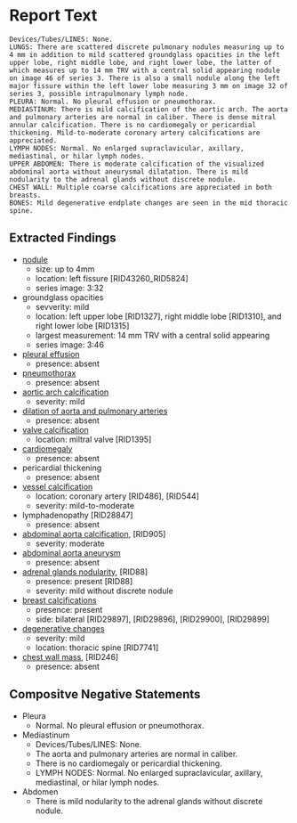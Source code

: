 # Report Text

```text
Devices/Tubes/LINES: None.
LUNGS: There are scattered discrete pulmonary nodules measuring up to 4 mm in addition to mild scattered groundglass opacities in the left upper lobe, right middle lobe, and right lower lobe, the latter of which measures up to 14 mm TRV with a central solid appearing nodule on image 46 of series 3. There is also a small nodule along the left major fissure within the left lower lobe measuring 3 mm on image 32 of series 3, possible intrapulmonary lymph node.
PLEURA: Normal. No pleural effusion or pneumothorax.
MEDIASTINUM: There is mild calcification of the aortic arch. The aorta and pulmonary arteries are normal in caliber. There is dense mitral annular calcification. There is no cardiomegaly or pericardial thickening. Mild-to-moderate coronary artery calcifications are appreciated.
LYMPH NODES: Normal. No enlarged supraclavicular, axillary, mediastinal, or hilar lymph nodes.
UPPER ABDOMEN: There is moderate calcification of the visualized abdominal aorta without aneurysmal dilatation. There is mild nodularity to the adrenal glands without discrete nodule.
CHEST WALL: Multiple coarse calcifications are appreciated in both breasts.
BONES: Mild degenerative endplate changes are seen in the mid thoracic spine.
```

## Extracted Findings

- [nodule](../../definitions/hood/pulmonary-nodule.md)
  - size: up to 4mm
  - location: left fissure \[RID43260_RID5824\]
  - series image: 3:32
- groundglass opacities  
  - sevverity: mild
  - location: left upper lobe \[RID1327\], right middle lobe \[RID1310\], and right lower lobe \[RID1315\]
  - largest measurement: 14 mm TRV with a central solid appearing
  - series image: 3:46
- [pleural effusion](../../definitions/hood/pleural-effusion.md)
  - presence: absent  
- [pneumothorax](../../definitions/hood/pneumothorax.md)
  - presence: absent  
- [aortic arch calcification](../../definitions/nuance/thoracic_vessel_atherosclerotic_calcification.json)  
  - severity: mild  
- [dilation of aorta and pulmonary arteries](../../definitions/hood/pulmonary-artery-dilation.md)
  - presence: absent  
- [valve calcification](../../definitions/nuance/mitral_or_aortic_valve_calcification.json)
  - location: miltral valve \[RID1395\]
- [cardiomegaly](../../definitions/upmedic/Cardiomegaly.cde.md)
  - presence: absent  
- pericardial thickening
  - presence: absent  
- [vessel calcification](../../definitions/nuance/coronary_artery_calcification.json)
  - location: coronary artery \[RID486\], \[RID544\]
  - severity: mild-to-moderate
- lymphadenopathy \[RID28847\]
  - presence: absent
- [abdominal aorta calcification](../../definitions/hood/aortic-atherosclerosis.md), \[RID905\]
  - severity: moderate
- [abdominal aorta aneurysm](../../definitions/hood/aortic-measurements.md)
  - presence: absent  
- [adrenal glands nodularity](../../definitions/hood/adrenal-nodule.md), \[RID88\]
  - presence: present \[RID88\]
  - severity: mild without discrete nodule
- [breast calcifications](../../definitions/hood/breast-calcification.md)
  - presence: present
  - side: bilateral \[RID29897\], \[RID29896\], \[RID29900\], \[RID29899\]
- [degenerative changes](../../definitions/nuance/thoracic_spine_degenerative_changes.json)
  - severity: mild
  - location: thoracic spine \[RID7741\]
- [chest wall mass](../../definitions/nuance/chest_wall_mass.json), \[RID246\]
  - presence: absent

## Compositve Negative Statements

- Pleura
  - Normal. No pleural effusion or pneumothorax.
- Mediastinum
  - Devices/Tubes/LINES: None.
  - The aorta and pulmonary arteries are normal in caliber.
  - There is no cardiomegaly or pericardial thickening.
  - LYMPH NODES: Normal. No enlarged supraclavicular, axillary, mediastinal, or hilar lymph nodes.
- Abdomen
  - There is mild nodularity to the adrenal glands without discrete nodule.
